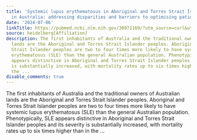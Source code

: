 ```yaml
---
title: 'Systemic lupus erythematosus in Aboriginal and Torres Strait Islander peoples
  in Australia: addressing disparities and barriers to optimising patient care'
date: '2024-07-06'
linkTitle: https://pubmed.ncbi.nlm.nih.gov/38971169/?utm_source=curl&utm_medium=rss&utm_campaign=pubmed-2&utm_content=1FakS-2QOkCT8HsMOQP1bCRQ4YzyumYOmxmF0moLsQ3dFB1E9V&fc=20220326224207&ff=20240707183234&v=2.18.0.post9+e462414
source: heidelberg[Affiliation]
description: The first inhabitants of Australia and the traditional owners of Australian
  lands are the Aboriginal and Torres Strait Islander peoples. Aboriginal and Torres
  Strait Islander peoples are two to four times more likely to have systemic lupus
  erythematosus (SLE) than the general Australian population. Phenotypically, SLE
  appears distinctive in Aboriginal and Torres Strait Islander peoples and its severity
  is substantially increased, with mortality rates up to six times higher than in
  the ...
disable_comments: true
---
```

The first inhabitants of Australia and the traditional owners of Australian lands are the Aboriginal and Torres Strait Islander peoples. Aboriginal and Torres Strait Islander peoples are two to four times more likely to have systemic lupus erythematosus (SLE) than the general Australian population. Phenotypically, SLE appears distinctive in Aboriginal and Torres Strait Islander peoples and its severity is substantially increased, with mortality rates up to six times higher than in the ...